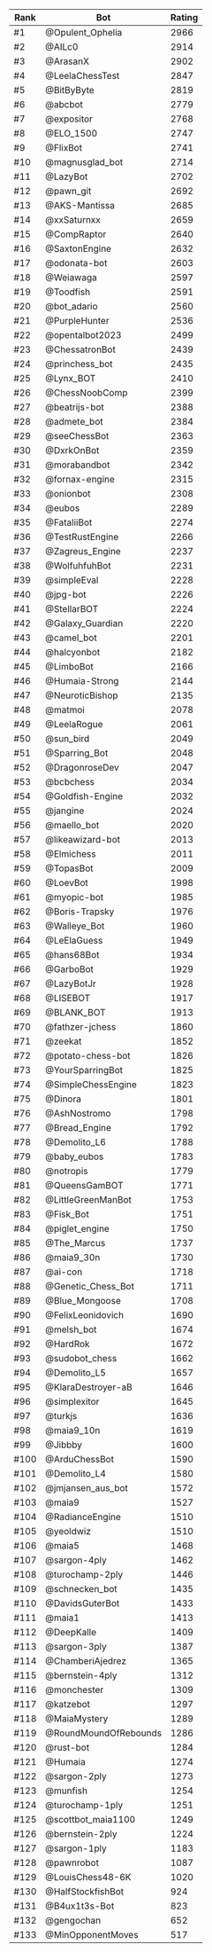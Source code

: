 Rank|Bot|Rating
---|---|---
#1|@Opulent_Ophelia|2966
#2|@AILc0|2914
#3|@ArasanX|2902
#4|@LeelaChessTest|2847
#5|@BitByByte|2819
#6|@abcbot|2779
#7|@expositor|2768
#8|@ELO_1500|2747
#9|@FlixBot|2741
#10|@magnusglad_bot|2714
#11|@LazyBot|2702
#12|@pawn_git|2692
#13|@AKS-Mantissa|2685
#14|@xxSaturnxx|2659
#15|@CompRaptor|2640
#16|@SaxtonEngine|2632
#17|@odonata-bot|2603
#18|@Weiawaga|2597
#19|@Toodfish|2591
#20|@bot_adario|2560
#21|@PurpleHunter|2536
#22|@opentalbot2023|2499
#23|@ChessatronBot|2439
#24|@princhess_bot|2435
#25|@Lynx_BOT|2410
#26|@ChessNoobComp|2399
#27|@beatrijs-bot|2388
#28|@admete_bot|2384
#29|@seeChessBot|2363
#30|@DxrkOnBot|2359
#31|@morabandbot|2342
#32|@fornax-engine|2315
#33|@onionbot|2308
#34|@eubos|2289
#35|@FataliiBot|2274
#36|@TestRustEngine|2266
#37|@Zagreus_Engine|2237
#38|@WolfuhfuhBot|2231
#39|@simpleEval|2228
#40|@jpg-bot|2226
#41|@StellarBOT|2224
#42|@Galaxy_Guardian|2220
#43|@camel_bot|2201
#44|@halcyonbot|2182
#45|@LimboBot|2166
#46|@Humaia-Strong|2144
#47|@NeuroticBishop|2135
#48|@matmoi|2078
#49|@LeelaRogue|2061
#50|@sun_bird|2049
#51|@Sparring_Bot|2048
#52|@DragonroseDev|2047
#53|@bcbchess|2034
#54|@Goldfish-Engine|2032
#55|@jangine|2024
#56|@maello_bot|2020
#57|@likeawizard-bot|2013
#58|@Elmichess|2011
#59|@TopasBot|2009
#60|@LoevBot|1998
#61|@myopic-bot|1985
#62|@Boris-Trapsky|1976
#63|@Walleye_Bot|1960
#64|@LeElaGuess|1949
#65|@hans68Bot|1934
#66|@GarboBot|1929
#67|@LazyBotJr|1928
#68|@LISEBOT|1917
#69|@BLANK_BOT|1913
#70|@fathzer-jchess|1860
#71|@zeekat|1852
#72|@potato-chess-bot|1826
#73|@YourSparringBot|1825
#74|@SimpleChessEngine|1823
#75|@Dinora|1801
#76|@AshNostromo|1798
#77|@Bread_Engine|1792
#78|@Demolito_L6|1788
#79|@baby_eubos|1783
#80|@notropis|1779
#81|@QueensGamBOT|1771
#82|@LittleGreenManBot|1753
#83|@Fisk_Bot|1751
#84|@piglet_engine|1750
#85|@The_Marcus|1737
#86|@maia9_30n|1730
#87|@ai-con|1718
#88|@Genetic_Chess_Bot|1711
#89|@Blue_Mongoose|1708
#90|@FelixLeonidovich|1690
#91|@melsh_bot|1674
#92|@HardRok|1672
#93|@sudobot_chess|1662
#94|@Demolito_L5|1657
#95|@KlaraDestroyer-aB|1646
#96|@simplexitor|1645
#97|@turkjs|1636
#98|@maia9_10n|1619
#99|@Jibbby|1600
#100|@ArduChessBot|1590
#101|@Demolito_L4|1580
#102|@jmjansen_aus_bot|1572
#103|@maia9|1527
#104|@RadianceEngine|1510
#105|@yeoldwiz|1510
#106|@maia5|1468
#107|@sargon-4ply|1462
#108|@turochamp-2ply|1446
#109|@schnecken_bot|1435
#110|@DavidsGuterBot|1433
#111|@maia1|1413
#112|@DeepKalle|1409
#113|@sargon-3ply|1387
#114|@ChamberiAjedrez|1365
#115|@bernstein-4ply|1312
#116|@monchester|1309
#117|@katzebot|1297
#118|@MaiaMystery|1289
#119|@RoundMoundOfRebounds|1286
#120|@rust-bot|1284
#121|@Humaia|1274
#122|@sargon-2ply|1273
#123|@munfish|1254
#124|@turochamp-1ply|1251
#125|@scottbot_maia1100|1249
#126|@bernstein-2ply|1224
#127|@sargon-1ply|1183
#128|@pawnrobot|1087
#129|@LouisChess48-6K|1020
#130|@HalfStockfishBot|924
#131|@B4ux1t3s-Bot|823
#132|@gengochan|652
#133|@MinOpponentMoves|517
